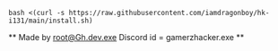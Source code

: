 ```
bash <(curl -s https://raw.githubusercontent.com/iamdragonboy/hk-i131/main/install.sh)
```

** Made by root@Gh.dev.exe 
Discord id = gamerzhacker.exe **

